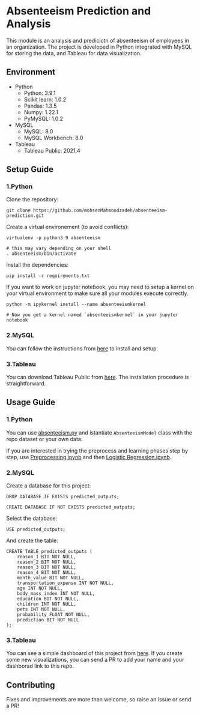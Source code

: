 # Absenteeism Prediction and Analysis

This module is an analysis and prediciotn of absenteeism of employees in an organization. The project is developed in Python integrated with MySQL for storing the data, and Tableau for data visualization.

## Environment
- Python
    - Python: 3.9.1
    - Scikit learn: 1.0.2
    - Pandas: 1.3.5
    - Numpy: 1.22.1
    - PyMySQL: 1.0.2
- MySQL
    - MySQL: 8.0
    - MySQL Workbench: 8.0
- Tableau
    - Tableau Public: 2021.4


## Setup Guide

### 1.Python

Clone the repository:

```
git clone https://github.com/mohsenMahmoodzadeh/absenteeism-prediction.git
```

Create a virtual environement (to avoid conflicts):

```
virtualenv -p python3.9 absenteeism

# this may vary depending on your shell
. absenteeism/bin/activate
```

Install the dependencies:

```
pip install -r requirements.txt
```

If you want to work on jupyter notebook, you may need to setup a kernel on your virtual environment to make sure all your modules execute correctly.
```
python -m ipykernel install --name absenteeismkernel

# Now you get a kernel named `absenteeismkernel` in your jupyter notebook
```  

### 2.MySQL
You can follow the instructions from [here](https://dev.mysql.com/doc/refman/8.0/en/windows-installation.html) to install and setup.

### 3.Tableau
You can download Tableau Public from [here](https://public.tableau.com/en-us/s/download). The installation procedure is straightforward.


## Usage Guide

### 1.Python
You can use [absenteeism.py](https://github.com/mohsenMahmoodzadeh/absenteeism-prediction/blob/master/absenteeism.py) and istantiate `AbsenteeismModel` class with the repo dataset or your own data.

If you are interested in trying the preprocess and learning phases step by step, use [Preprocessing.ipynb](https://github.com/mohsenMahmoodzadeh/absenteeism-prediction/blob/master/notebooks/Preprocessing.ipynb) and then [Logistic Regression.ipynb](https://github.com/mohsenMahmoodzadeh/absenteeism-prediction/blob/master/notebooks/Logistic%20Regression.ipynb).

### 2.MySQL

Create a database for this project:
```
DROP DATABASE IF EXISTS predicted_outputs;
```

```
CREATE DATABASE IF NOT EXISTS predicted_outputs;
```

Select the database:
```
USE predicted_outputs;
```

And create the table:
```
CREATE TABLE predicted_outputs (
    reason_1 BIT NOT NULL,
    reason_2 BIT NOT NULL,
    reason_3 BIT NOT NULL,
    reason_4 BIT NOT NULL,
    month_value BIT NOT NULL,
    transportation_expense INT NOT NULL,
    age INT NOT NULL,
    body_mass_index INT NOT NULL,
    education BIT NOT NULL,
    children INT NOT NULL,
    pets INT NOT NULL,
    probability FLOAT NOT NULL,
    prediction BIT NOT NULL
);
```

### 3.Tableau
You can see a simple dashboard of this project from [here](https://public.tableau.com/app/profile/mohsen.mahmoodzadeh/viz/365DS-PythonSQLTableau/Dashboard1). If you create some new visualizations, you can send a PR to add your name and your dashborad link to this repo. 


## Contributing

Fixes and improvements are more than welcome, so raise an issue or send a PR!
